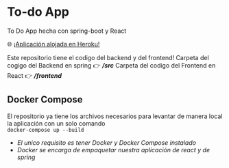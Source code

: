 # To-do App
To Do App hecha con spring-boot y React

🌐 [¡Aplicación alojada en Heroku!](https://to-do-app-astrik.herokuapp.com/)

Este repositorio tiene el codigo del backend y del frontend!
Carpeta del cogigo del Backend en spring 👉 ***/src***
Carpeta del codigo del Frontend en React 👉 ***/frontend***

## Docker Compose
El repositorio ya tiene los archivos necesarios para levantar de manera local la aplicación con un solo comando  
`docker-compose up --build`

- *El unico requisito es tener Docker y Docker Compose instalado*
- *Docker se encarga de empaquetar nuestra aplicación de react y de spring*